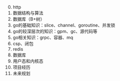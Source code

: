 0. http
1. 数据结构与算法
2. 数据库（B+树）
1. go的基础知识：slice、channel、goroutine、并发锁
2. go的较深层次的知识：gpm、gc、源代码等
3. go相关知识：grpc、容器、mq
3. csp、闭包
4. redis
5. 数据库
5. 用户态和内核态
6. 项目经历
7. 未来规划
